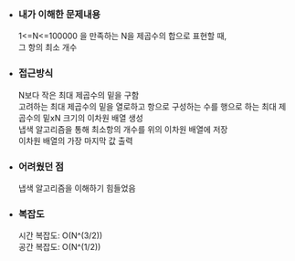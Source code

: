 - ### 내가 이해한 문제내용 
    1<=N<=100000 을 만족하는 N을 제곱수의 합으로 표현할 때,  
    그 항의 최소 개수  

- ### 접근방식  
    N보다 작은 최대 제곱수의 밑을 구함  
    고려하는 최대 제곱수의 밑을 열로하고 항으로 구성하는 수를 행으로 하는 최대 제곱수의 밑xN 크기의 이차원 배열 생성  
    냅색 알고리즘을 통해 최소항의 개수를 위의 이차원 배열에 저장  
    이차원 배열의 가장 마지막 값 출력  

- ### 어려웠던 점  
    냅색 알고리즘을 이해하기 힘들었음  

- ### 복잡도  
    시간 복잡도: O(N^(3/2))  
    공간 복잡도: O(N^(1/2))
